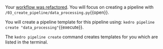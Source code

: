 Your [workflow was refactored](https://github.com/FilippoBovo/production-data-science/tree/master/tutorial/d-refactor#refactoring-the-notebook). You will focus on creating a pipeline with `/03_create_pipeline/data_processing.py`{{open}}.

You will create a pipeline template for this pipeline using: `kedro pipeline create "data_processing"`{{execute}}.

The `kedro pipeline create` command creates templates for you which are listed in the terminal.